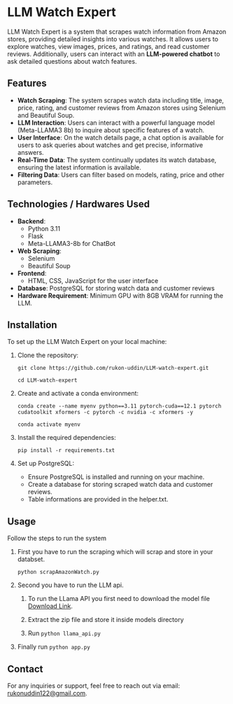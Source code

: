 # LLM Watch Expert

LLM Watch Expert is a system that scrapes watch information from Amazon stores, providing detailed insights into various watches. It allows users to explore watches, view images, prices, and ratings, and read customer reviews. Additionally, users can interact with an **LLM-powered chatbot** to ask detailed questions about watch features.

## Features
-   **Watch Scraping**: The system scrapes watch data including title, image, price, rating, and customer reviews from Amazon stores using Selenium and Beautiful Soup.
-   **LLM Interaction**: Users can interact with a powerful language model (Meta-LLAMA3 8b) to inquire about specific features of a watch.
-   **User Interface**: On the watch details page, a chat option is available for users to ask queries about watches and get precise, informative answers.
-   **Real-Time Data**: The system continually updates its watch database, ensuring the latest information is available.
-   **Filtering Data**: Users can filter based on models, rating, price and other parameters.

## Technologies / Hardwares Used
-   **Backend**:
    -   Python 3.11
    -   Flask
    -   Meta-LLAMA3-8b for ChatBot
-   **Web Scraping**:
    -   Selenium
    -   Beautiful Soup
-   **Frontend**:
    -   HTML, CSS, JavaScript for the user interface
-   **Database**: PostgreSQL for storing watch data and customer reviews
-   **Hardware Requirement**: Minimum GPU with 8GB VRAM for running the LLM.

## Installation
To set up the LLM Watch Expert on your local machine:

1.  Clone the repository:
    
    `git clone https://github.com/rukon-uddin/LLM-watch-expert.git`
    
    `cd LLM-watch-expert`

2.  Create and activate a conda environment:

    `conda create --name myenv python==3.11 pytorch-cuda==12.1 pytorch cudatoolkit xformers -c pytorch -c nvidia -c xformers -y`

    `conda activate myenv`

3.  Install the required dependencies:

    `pip install -r requirements.txt`

4.  Set up PostgreSQL:

    -   Ensure PostgreSQL is installed and running on your machine.
    -   Create a database for storing scraped watch data and customer reviews.
    -   Table informations are provided in the helper.txt.

## Usage
Follow the steps to run the system

1.  First you have to run the scraping which will scrap and store in your databset.
    
    `python scrapAmazonWatch.py`

2.  Second you have to run the LLM api.
    
    1. To run the LLama API you first need to download the model file [Download Link](https://drive.google.com/file/d/1iaQPzWBt-0D-Ot_xFZIxzHgvXrabuBGF/view?usp=sharing). 
    
    2. Extract the zip file and store it inside models directory

    3. Run `python llama_api.py`

3.  Finally run `python app.py`


## Contact

For any inquiries or support, feel free to reach out via email: rukonuddin122@gmail.com.
